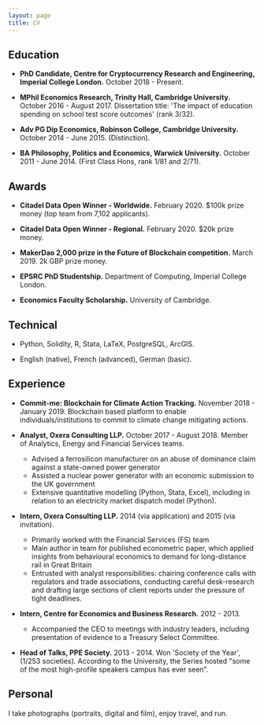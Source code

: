 ```yaml
---
layout: page
title: CV
---
```


<h2>Education</h2>

* **PhD Candidate, Centre for Cryptocurrency Research and Engineering, Imperial College London.** 
October 2018 - Present.

* **MPhil Economics Research, Trinity Hall, Cambridge University.** 
October 2016 - August 2017.
Dissertation title: 'The impact of education spending on school test score outcomes' (rank 3/32).

* **Adv PG Dip Economics, Robinson College, Cambridge University.**
October 2014 - June 2015.
(Distinction).

* **BA Philosophy, Politics and Economics, Warwick University.**
October 2011 - June 2014.
(First Class Hons, rank 1/81 and 2/71).


<h2>Awards</h2>

* **Citadel Data Open Winner - Worldwide.**
February 2020.
$100k prize money (top team from 7,102 applicants).

* **Citadel Data Open Winner - Regional.**
February 2020.
$20k prize money.

* **MakerDao 2,000 prize in the Future of Blockchain competition.** 
March 2019.
2k GBP prize money.

* **EPSRC PhD Studentship.**
Department of Computing, Imperial College London.

* **Economics Faculty Scholarship.**
University of Cambridge.



<h2>Technical</h2>

* Python, Solidity, R, Stata, LaTeX, PostgreSQL, ArcGIS.

* English (native), French (advanced), German (basic).

<h2>Experience</h2>

* **Commit-me: Blockchain for Climate Action Tracking.**
November 2018 - January 2019.
Blockchain based platform to enable individuals/institutions to commit to climate change mitigating actions.

* **Analyst, Oxera Consulting LLP.**
October 2017 - August 2018.
Member of Analytics, Energy and Financial Services teams.
    * Advised a ferrosilicon manufacturer on an abuse of dominance claim against a state-owned power generator
    * Assisted a nuclear power generator with an economic submission to the UK government
    * Extensive quantitative modelling (Python, Stata, Excel), including in relation to an electricity market dispatch model (Python).

* **Intern, Oxera Consulting LLP.**
2014 (via application) and 2015 (via invitation).
    * Primarily worked with the Financial Services (FS) team
    * Main author in team for published econometric paper, which applied insights from behavioural economics to demand for long-distance rail in Great Britain
    * Entrusted with analyst responsibilities: chairing conference calls with regulators and trade associations, conducting careful desk-research and drafting large sections of client reports under the pressure of tight deadlines.

* **Intern, Centre for Economics and Business Research.**
2012 - 2013.
    * Accompanied the CEO to meetings with industry leaders, including presentation of evidence to a Treasury Select Committee.

* **Head of Talks, PPE Society.**
2013 - 2014.
Won 'Society of the Year', (1/253 societies).
According to the University, the Series hosted "some of the most high-profile speakers campus has ever seen". 

<h2>Personal</h2>
I take photographs (portraits, digital and film), enjoy travel, and run.